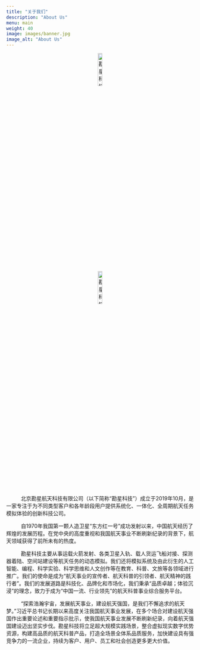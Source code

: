 ```yaml
---
title: "关于我们"
description: "About Us"
menu: main
weight: 40
image: images/banner.jpg
image_alt: "About Us"
---
```


<div style="text-align: center;">
<img src="/images/logo.png" alt="勘星科技" title="勘星科技" width=15%/>
</div>
<div style="text-align: center;">
<img src="/images/勘星科技.png" alt="勘星科技" title="勘星科技" width=15%/>
</div>

&nbsp;&nbsp;&nbsp;&nbsp;&nbsp;&nbsp;&nbsp;&nbsp;&nbsp;
北京勘星航天科技有限公司（以下简称“勘星科技”）成立于2019年10月，是一家专注于为不同类型客户和各年龄段用户提供系统化、一体化、全周期航天任务模拟体验的创新科技公司。

&nbsp;&nbsp;&nbsp;&nbsp;&nbsp;&nbsp;&nbsp;&nbsp;&nbsp;
自1970年我国第一颗人造卫星“东方红一号”成功发射以来，中国航天经历了辉煌的发展历程。在党中央的高度重视和我国航天事业不断刷新纪录的背景下，航天领域获得了前所未有的热度。

&nbsp;&nbsp;&nbsp;&nbsp;&nbsp;&nbsp;&nbsp;&nbsp;&nbsp;
勘星科技主要从事运载火箭发射、各类卫星入轨、载人货运飞船对接、探测器着陆、空间站建设等航天任务的动态模拟。我们还将模拟系统及由此衍生的人工智能、编程、科学实验、科学思维和人文创作等在教育、科普、文旅等各领域进行推广。我们的使命是成为“航天事业的宣传者、航天科普的引领者、航天精神的践行者”。我们的发展道路是科技化、品牌化和市场化，我们秉承“品质卓越；体验沉浸”的理念，致力于成为“中国一流、行业领先”的航天科普事业综合服务平台。

&nbsp;&nbsp;&nbsp;&nbsp;&nbsp;&nbsp;&nbsp;&nbsp;&nbsp;
“探索浩瀚宇宙，发展航天事业，建设航天强国，是我们不懈追求的航天梦。”习近平总书记长期以来高度关注我国航天事业发展，在多个场合对建设航天强国作出重要论述和重要指示批示，使我国航天事业发展不断刷新纪录，向着航天强国建设迈出坚实步伐。勘星科技将立足超大规模实践场景，整合虚拟现实数字优势资源，构建高品质的航天科普产品，打造全场景全体系品质服务，加快建设具有强竞争力的一流企业，持续为客户、用户、员工和社会创造更多更大价值。
